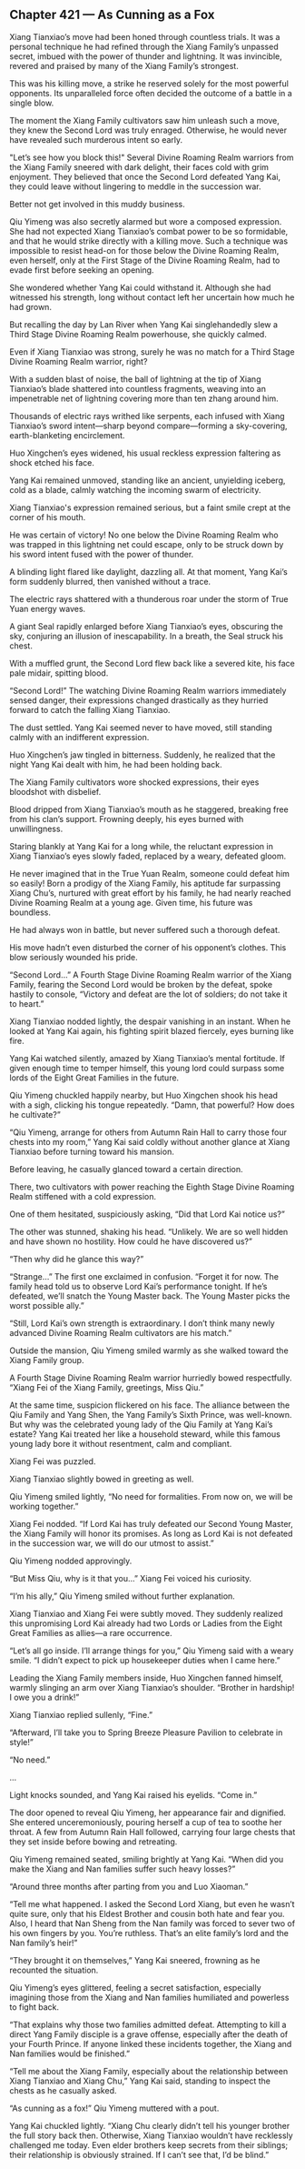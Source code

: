 ## Chapter 421 — As Cunning as a Fox

Xiang Tianxiao’s move had been honed through countless trials. It was a personal technique he had refined through the Xiang Family’s unpassed secret, imbued with the power of thunder and lightning. It was invincible, revered and praised by many of the Xiang Family’s strongest.

This was his killing move, a strike he reserved solely for the most powerful opponents. Its unparalleled force often decided the outcome of a battle in a single blow.

The moment the Xiang Family cultivators saw him unleash such a move, they knew the Second Lord was truly enraged. Otherwise, he would never have revealed such murderous intent so early.

"Let’s see how you block this!" Several Divine Roaming Realm warriors from the Xiang Family sneered with dark delight, their faces cold with grim enjoyment. They believed that once the Second Lord defeated Yang Kai, they could leave without lingering to meddle in the succession war.

Better not get involved in this muddy business.

Qiu Yimeng was also secretly alarmed but wore a composed expression. She had not expected Xiang Tianxiao’s combat power to be so formidable, and that he would strike directly with a killing move. Such a technique was impossible to resist head-on for those below the Divine Roaming Realm, even herself, only at the First Stage of the Divine Roaming Realm, had to evade first before seeking an opening.

She wondered whether Yang Kai could withstand it. Although she had witnessed his strength, long without contact left her uncertain how much he had grown.

But recalling the day by Lan River when Yang Kai singlehandedly slew a Third Stage Divine Roaming Realm powerhouse, she quickly calmed.

Even if Xiang Tianxiao was strong, surely he was no match for a Third Stage Divine Roaming Realm warrior, right?

With a sudden blast of noise, the ball of lightning at the tip of Xiang Tianxiao’s blade shattered into countless fragments, weaving into an impenetrable net of lightning covering more than ten zhang around him.

Thousands of electric rays writhed like serpents, each infused with Xiang Tianxiao’s sword intent—sharp beyond compare—forming a sky-covering, earth-blanketing encirclement.

Huo Xingchen’s eyes widened, his usual reckless expression faltering as shock etched his face.

Yang Kai remained unmoved, standing like an ancient, unyielding iceberg, cold as a blade, calmly watching the incoming swarm of electricity.

Xiang Tianxiao's expression remained serious, but a faint smile crept at the corner of his mouth.

He was certain of victory! No one below the Divine Roaming Realm who was trapped in this lightning net could escape, only to be struck down by his sword intent fused with the power of thunder.

A blinding light flared like daylight, dazzling all. At that moment, Yang Kai’s form suddenly blurred, then vanished without a trace.

The electric rays shattered with a thunderous roar under the storm of True Yuan energy waves.

A giant Seal rapidly enlarged before Xiang Tianxiao’s eyes, obscuring the sky, conjuring an illusion of inescapability. In a breath, the Seal struck his chest.

With a muffled grunt, the Second Lord flew back like a severed kite, his face pale midair, spitting blood.

“Second Lord!” The watching Divine Roaming Realm warriors immediately sensed danger, their expressions changed drastically as they hurried forward to catch the falling Xiang Tianxiao.

The dust settled. Yang Kai seemed never to have moved, still standing calmly with an indifferent expression.

Huo Xingchen’s jaw tingled in bitterness. Suddenly, he realized that the night Yang Kai dealt with him, he had been holding back.

The Xiang Family cultivators wore shocked expressions, their eyes bloodshot with disbelief.

Blood dripped from Xiang Tianxiao’s mouth as he staggered, breaking free from his clan’s support. Frowning deeply, his eyes burned with unwillingness.

Staring blankly at Yang Kai for a long while, the reluctant expression in Xiang Tianxiao’s eyes slowly faded, replaced by a weary, defeated gloom.

He never imagined that in the True Yuan Realm, someone could defeat him so easily! Born a prodigy of the Xiang Family, his aptitude far surpassing Xiang Chu’s, nurtured with great effort by his family, he had nearly reached Divine Roaming Realm at a young age. Given time, his future was boundless.

He had always won in battle, but never suffered such a thorough defeat.

His move hadn’t even disturbed the corner of his opponent’s clothes. This blow seriously wounded his pride.

“Second Lord…” A Fourth Stage Divine Roaming Realm warrior of the Xiang Family, fearing the Second Lord would be broken by the defeat, spoke hastily to console, “Victory and defeat are the lot of soldiers; do not take it to heart.”

Xiang Tianxiao nodded lightly, the despair vanishing in an instant. When he looked at Yang Kai again, his fighting spirit blazed fiercely, eyes burning like fire.

Yang Kai watched silently, amazed by Xiang Tianxiao’s mental fortitude. If given enough time to temper himself, this young lord could surpass some lords of the Eight Great Families in the future.

Qiu Yimeng chuckled happily nearby, but Huo Xingchen shook his head with a sigh, clicking his tongue repeatedly. “Damn, that powerful? How does he cultivate?”

“Qiu Yimeng, arrange for others from Autumn Rain Hall to carry those four chests into my room,” Yang Kai said coldly without another glance at Xiang Tianxiao before turning toward his mansion.

Before leaving, he casually glanced toward a certain direction.

There, two cultivators with power reaching the Eighth Stage Divine Roaming Realm stiffened with a cold expression.

One of them hesitated, suspiciously asking, “Did that Lord Kai notice us?”

The other was stunned, shaking his head. “Unlikely. We are so well hidden and have shown no hostility. How could he have discovered us?”

“Then why did he glance this way?”

“Strange…” The first one exclaimed in confusion. “Forget it for now. The family head told us to observe Lord Kai’s performance tonight. If he’s defeated, we’ll snatch the Young Master back. The Young Master picks the worst possible ally.”

“Still, Lord Kai’s own strength is extraordinary. I don’t think many newly advanced Divine Roaming Realm cultivators are his match.”

Outside the mansion, Qiu Yimeng smiled warmly as she walked toward the Xiang Family group.

A Fourth Stage Divine Roaming Realm warrior hurriedly bowed respectfully. “Xiang Fei of the Xiang Family, greetings, Miss Qiu.”

At the same time, suspicion flickered on his face. The alliance between the Qiu Family and Yang Shen, the Yang Family’s Sixth Prince, was well-known. But why was the celebrated young lady of the Qiu Family at Yang Kai’s estate? Yang Kai treated her like a household steward, while this famous young lady bore it without resentment, calm and compliant.

Xiang Fei was puzzled.

Xiang Tianxiao slightly bowed in greeting as well.

Qiu Yimeng smiled lightly, “No need for formalities. From now on, we will be working together.”

Xiang Fei nodded. “If Lord Kai has truly defeated our Second Young Master, the Xiang Family will honor its promises. As long as Lord Kai is not defeated in the succession war, we will do our utmost to assist.”

Qiu Yimeng nodded approvingly.

“But Miss Qiu, why is it that you…” Xiang Fei voiced his curiosity.

“I’m his ally,” Qiu Yimeng smiled without further explanation.

Xiang Tianxiao and Xiang Fei were subtly moved. They suddenly realized this unpromising Lord Kai already had two Lords or Ladies from the Eight Great Families as allies—a rare occurrence.

“Let’s all go inside. I’ll arrange things for you,” Qiu Yimeng said with a weary smile. “I didn’t expect to pick up housekeeper duties when I came here.”

Leading the Xiang Family members inside, Huo Xingchen fanned himself, warmly slinging an arm over Xiang Tianxiao’s shoulder. “Brother in hardship! I owe you a drink!”

Xiang Tianxiao replied sullenly, “Fine.”

“Afterward, I’ll take you to Spring Breeze Pleasure Pavilion to celebrate in style!”

“No need.”

…

Light knocks sounded, and Yang Kai raised his eyelids. “Come in.”

The door opened to reveal Qiu Yimeng, her appearance fair and dignified. She entered unceremoniously, pouring herself a cup of tea to soothe her throat. A few from Autumn Rain Hall followed, carrying four large chests that they set inside before bowing and retreating.

Qiu Yimeng remained seated, smiling brightly at Yang Kai. “When did you make the Xiang and Nan families suffer such heavy losses?”

“Around three months after parting from you and Luo Xiaoman.”

“Tell me what happened. I asked the Second Lord Xiang, but even he wasn’t quite sure, only that his Eldest Brother and cousin both hate and fear you. Also, I heard that Nan Sheng from the Nan family was forced to sever two of his own fingers by you. You’re ruthless. That’s an elite family’s lord and the Nan family’s heir!”

“They brought it on themselves,” Yang Kai sneered, frowning as he recounted the situation.

Qiu Yimeng’s eyes glittered, feeling a secret satisfaction, especially imagining those from the Xiang and Nan families humiliated and powerless to fight back.

“That explains why those two families admitted defeat. Attempting to kill a direct Yang Family disciple is a grave offense, especially after the death of your Fourth Prince. If anyone linked these incidents together, the Xiang and Nan families would be finished.”

“Tell me about the Xiang Family, especially about the relationship between Xiang Tianxiao and Xiang Chu,” Yang Kai said, standing to inspect the chests as he casually asked.

“As cunning as a fox!” Qiu Yimeng muttered with a pout.

Yang Kai chuckled lightly. “Xiang Chu clearly didn’t tell his younger brother the full story back then. Otherwise, Xiang Tianxiao wouldn’t have recklessly challenged me today. Even elder brothers keep secrets from their siblings; their relationship is obviously strained. If I can’t see that, I’d be blind.”